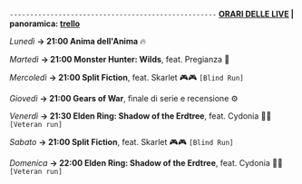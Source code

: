 <code>---------------------------------------------------</code>
<b><u>ORARI DELLE LIVE</u> | panoramica: <a href="https://trello.com/b/iKwdSGf3/sabaku">trello</a></b>

<i>Lunedì</i>
<b>→ 21:00 Anima dell'Anima</b> 🔥

<i>Martedì</i>
<b>→ 21:00 Monster Hunter: Wilds</b>, feat. Pregianza 🐗

<i>Mercoledì</i>
<b>→ 21:00 Split Fiction</b>, feat. Skarlet 🎮🎮 <code>[Blind Run]</code>

<i>Giovedì</i>
<b>→ 21:00 Gears of War</b>, finale di serie e recensione ⚙️

<i>Venerdì</i>
<b>→ 21:30 Elden Ring: Shadow of the Erdtree</b>, feat. Cydonia 🌲🌑 <code>[Veteran run]</code>

<i>Sabato</i>
<b>→ 21:00 Split Fiction</b>, feat. Skarlet 🎮🎮 <code>[Blind Run]</code>

<i>Domenica</i>
<b>→ 22:00 Elden Ring: Shadow of the Erdtree</b>, feat. Cydonia 🌲🌑 <code>[Veteran run]</code>
